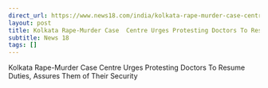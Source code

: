 ```yaml
---
direct_url: https://www.news18.com/india/kolkata-rape-murder-case-centre-urges-protesting-doctors-to-resume-duties-assures-them-of-their-security-9018571.html
layout: post
title: Kolkata Rape-Murder Case  Centre Urges Protesting Doctors To Resume Duties, Assures Them  of Their Security
subtitle: News 18
tags: []
---
```


Kolkata Rape-Murder Case  Centre Urges Protesting Doctors To Resume Duties, Assures Them  of Their Security

